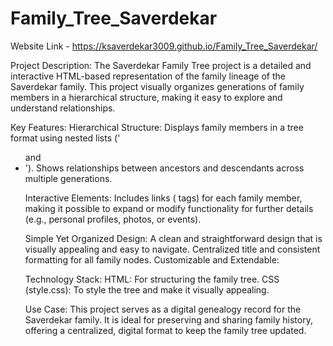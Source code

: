 # Family_Tree_Saverdekar
Website Link - https://ksaverdekar3009.github.io/Family_Tree_Saverdekar/

Project Description:
The Saverdekar Family Tree project is a detailed and interactive HTML-based representation of the family lineage of the Saverdekar family. This project visually organizes generations of family members in a hierarchical structure, making it easy to explore and understand relationships.

Key Features:
Hierarchical Structure:
Displays family members in a tree format using nested lists ('<ul> and <li>').
Shows relationships between ancestors and descendants across multiple generations.

Interactive Elements:
Includes links (<a> tags) for each family member, making it possible to expand or modify functionality for further details (e.g., personal profiles, photos, or events).

Simple Yet Organized Design:
A clean and straightforward design that is visually appealing and easy to navigate.
Centralized title and consistent formatting for all family nodes.
Customizable and Extendable:

Technology Stack:
HTML: For structuring the family tree.
CSS (style.css): To style the tree and make it visually appealing.

Use Case:
This project serves as a digital genealogy record for the Saverdekar family. It is ideal for preserving and sharing family history, offering a centralized, digital format to keep the family tree updated.
